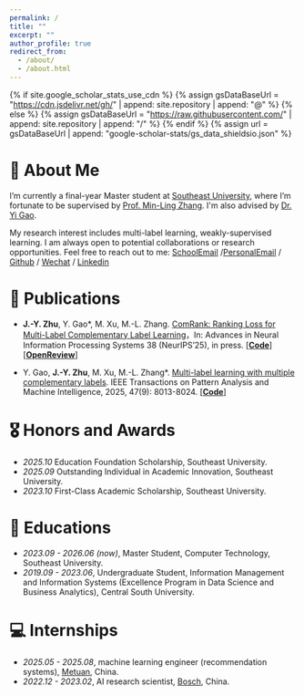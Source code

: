 ```yaml
---
permalink: /
title: ""
excerpt: ""
author_profile: true
redirect_from: 
  - /about/
  - /about.html
---
```


{% if site.google_scholar_stats_use_cdn %}
{% assign gsDataBaseUrl = "https://cdn.jsdelivr.net/gh/" | append: site.repository | append: "@" %}
{% else %}
{% assign gsDataBaseUrl = "https://raw.githubusercontent.com/" | append: site.repository | append: "/" %}
{% endif %}
{% assign url = gsDataBaseUrl | append: "google-scholar-stats/gs_data_shieldsio.json" %}

<span class='anchor' id='about-me'></span>
# 👩 About Me
I’m currently a final-year Master student at [Southeast University](https://www.seu.edu.cn/), where I’m fortunate to be supervised by [Prof. Min-Ling Zhang](https://palm.seu.edu.cn/zhangml/). I'm also advised by [Dr. Yi Gao](https://gaoyi439.github.io/).

My research interest includes multi-label learning, weakly-supervised learning. I am always open to potential collaborations or research opportunities. Feel free to reach out to me:
[SchoolEmail](zhujingyi@edu.seu.com) /[PersonalEmail](zhujingyi0610@163.com) / [Github](https://github.com/JellyJamZhu) / [Wechat](../images/wechat.jpg) / [Linkedin](https://www.linkedin.com/in/jingyi-zhu-3a789a239)

# 📝 Publications 

- **J.-Y. Zhu**, Y. Gao*, M. Xu, M.-L. Zhang. [ComRank: Ranking Loss for Multi-Label Complementary Label Learning](https://openreview.net/pdf?id=uVjuiPP4aP)，In: Advances in Neural Information Processing Systems 38 (NeurIPS’25), in press. [[**Code**](https://github.com/JellyJamZhu/ComRank)] [[**OpenReview**](https://openreview.net/forum?id=uVjuiPP4aP)]

- Y. Gao, **J.-Y. Zhu**, M. Xu, M.-L. Zhang*. [Multi-label learning with multiple complementary labels](https://ieeexplore.ieee.org/stamp/stamp.jsp?tp=&arnumber=11016060). IEEE Transactions on Pattern Analysis and Machine Intelligence, 2025, 47(9): 8013-8024. [[**Code**](https://github.com/gaoyi439/CTL)]

# 🎖 Honors and Awards
- *2025.10* Education Foundation Scholarship, Southeast University. 
- *2025.09* Outstanding Individual in Academic Innovation, Southeast University. 
- *2023.10* First-Class Academic Scholarship, Southeast University. 

# 📖 Educations
- *2023.09 - 2026.06 (now)*, Master Student, Computer Technology, Southeast University.
- *2019.09 - 2023.06*, Undergraduate Student, Information Management and Information Systems (Excellence Program in Data Science and Business Analytics), Central South University. 

# 💻 Internships
- *2025.05 - 2025.08*, machine learning engineer (recommendation systems), [Metuan](https://www.meituan.com/), China.
- *2022.12 - 2023.02*, AI research scientist, [Bosch](https://www.bosch.com.cn/), China.

